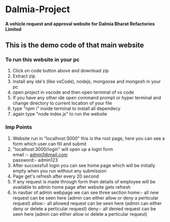 # Dalmia-Project
#### A vehicle request and approval website for Dalmia Bharat Refactories Limited

## This is the demo code of that main website 

### To run this website in your pc 

1. Click on code button above and download zip
2. Extract zip 
3. Install any ide's (like vsCode), nodejs, mongoose and mongosh in your pc
4. open project in vscode and then open terminal of vs code
5. If you have any other ide open command prompt or hyper terminal and change directory to current location of your file
6. type "npm i" inside terminal to install all dependecy
7. again type "node index.js" to run the website

### Imp Points

1. Website run in "localhost:3000" this is the root page, here you can see a form which user can fill and submit 
2. "localhost:3000/login" will open up a login form <br>
    email :- admin1@mail.com<br>
    password:- admin123
3. After successfull login you can see home page which will be initially empty when you run without any submission 
4. Page get's refresh after every 20 second
4. If any request is made through form then details of employee will be available to admin home page after website gets refresh
5. In navbar of admin webpage we can see three section
    home:- all new request can be seen here (admin can either allow or deny a perticular request)
    allow:- all allowed request can be seen here (admin can either deny or delete a perticular request)
    deny:- all denied request can be seen here (admin can either allow or delete a perticular request)
    
